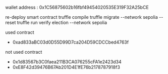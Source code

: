 wallet address : 0x1C56875602b16fbf49454020535E319F32A25bCE

re-deploy smart contract
truffle compile
truffle migrate --network sepolia --reset
truffle run verify election --network sepolia

used contract
- 0xad833aBC03d0D55D99D7ca204D59CDCCbed4763f

not used contract
- 0x1d83567b3C0faea211B3CA076255cFA1e2423d34
- 0xE8F42d39476B67Ab201D4E1fE76b2178787918f3
